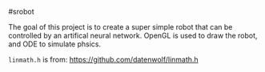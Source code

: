 #srobot

The goal of this project is to create a super simple robot that can be controlled by an artifical neural network. OpenGL is used to draw the robot, and ODE to simulate phsics.

`linmath.h` is from: https://github.com/datenwolf/linmath.h
